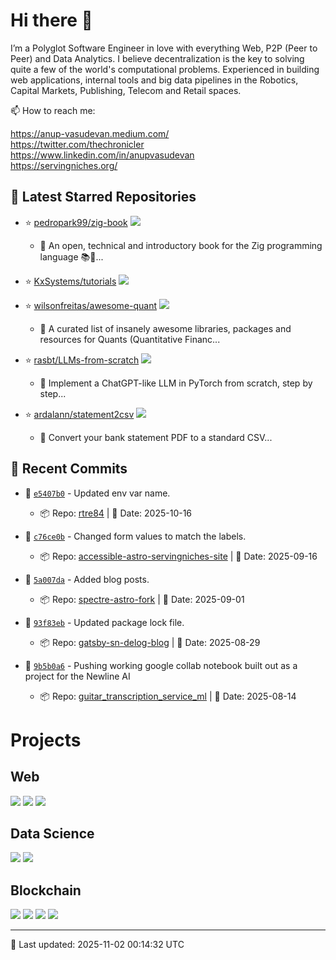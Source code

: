 # Hi there 👋

I’m a Polyglot Software Engineer in love with everything Web, P2P (Peer to Peer) and Data Analytics. I believe decentralization is the key to solving quite a few of the world's computational problems. Experienced in building web applications, internal tools and big data pipelines in the Robotics, Capital Markets, Publishing, Telecom and Retail spaces. 

<!--
**rtre84/rtre84** is a ✨ _special_ ✨ repository because its `README.md` (this file) appears on your GitHub profile.

Here are some ideas to get you started:

- 🔭 I’m currently working on ...
- 🌱 I’m currently learning ...
- 👯 I’m looking to collaborate on ...
- 🤔 I’m looking for help with ...
- 💬 Ask me about ...
-->

📫 How to reach me:  
  
https://anup-vasudevan.medium.com/  
https://twitter.com/thechronicler  
https://www.linkedin.com/in/anupvasudevan  
https://servingniches.org/  

## 🌟 Latest Starred Repositories

<!-- STARS:START -->
- ⭐ [pedropark99/zig-book](https://github.com/pedropark99/zig-book) ![](https://img.shields.io/badge/Zig--#ec915c?style=flat-square)
  - 📝 An open, technical and introductory book for the Zig programming language 📚📖...

- ⭐ [KxSystems/tutorials](https://github.com/KxSystems/tutorials) ![](https://img.shields.io/badge/Jupyter%20Notebook--#DA5B0B?style=flat-square)

- ⭐ [wilsonfreitas/awesome-quant](https://github.com/wilsonfreitas/awesome-quant) ![](https://img.shields.io/badge/Jupyter%20Notebook--#DA5B0B?style=flat-square)
  - 📝 A curated list of insanely awesome libraries, packages and resources for Quants (Quantitative Financ...

- ⭐ [rasbt/LLMs-from-scratch](https://github.com/rasbt/LLMs-from-scratch) ![](https://img.shields.io/badge/Jupyter%20Notebook--#DA5B0B?style=flat-square)
  - 📝 Implement a ChatGPT-like LLM in PyTorch from scratch, step by step...

- ⭐ [ardalann/statement2csv](https://github.com/ardalann/statement2csv) ![](https://img.shields.io/badge/JavaScript--#f1e05a?style=flat-square)
  - 📝 Convert your bank statement PDF to a standard CSV...
<!-- STARS:END -->

## 📝 Recent Commits

<!-- COMMITS:START -->
- 💾 [`e5407b0`](https://github.com/rtre84/rtre84/commit/e5407b0f306beff709ba35f190219d4f3e5edcbd) - Updated env var name.
  - 📦 Repo: [rtre84](https://github.com/rtre84/rtre84) | 📅 Date: 2025-10-16

- 💾 [`c76ce0b`](https://github.com/rtre84/accessible-astro-servingniches-site/commit/c76ce0b8201f8ec1605c6b1e64c97b43f1163038) - Changed form values to match the labels.
  - 📦 Repo: [accessible-astro-servingniches-site](https://github.com/rtre84/accessible-astro-servingniches-site) | 📅 Date: 2025-09-16

- 💾 [`5a007da`](https://github.com/rtre84/spectre-astro-fork/commit/5a007da78366a16b02db4ccd670f68f25dff3c25) - Added blog posts.
  - 📦 Repo: [spectre-astro-fork](https://github.com/rtre84/spectre-astro-fork) | 📅 Date: 2025-09-01

- 💾 [`93f83eb`](https://github.com/rtre84/gatsby-sn-delog-blog/commit/93f83eb9e99b53fdaefd642dd2cc2eb06f2e3dd8) - Updated package lock file.
  - 📦 Repo: [gatsby-sn-delog-blog](https://github.com/rtre84/gatsby-sn-delog-blog) | 📅 Date: 2025-08-29

- 💾 [`9b5b0a6`](https://github.com/rtre84/guitar_transcription_service_ml/commit/9b5b0a6593a4381e177ab290da78d6a535686808) - Pushing working google collab notebook built out as a project for the Newline AI
  - 📦 Repo: [guitar_transcription_service_ml](https://github.com/rtre84/guitar_transcription_service_ml) | 📅 Date: 2025-08-14
<!-- COMMITS:END -->

# Projects

## Web
[![](https://github-readme-stats.vercel.app/api/pin/?username=servingniches&repo=gatsby-servingniches&hide_border=true&theme=dark)](https://github.com/servingniches/gatsby-servingniches)
[![](https://github-readme-stats.vercel.app/api/pin/?username=rtre84&repo=store.gatsbyjs.org&hide_border=true&theme=dark)](https://github.com/rtre84/store.gatsbyjs.org)
[![](https://github-readme-stats.vercel.app/api/pin/?username=rtre84&repo=netlify-stackbit-multi-site-example&hide_border=true&theme=dark)](https://github.com/rtre84/netlify-stackbit-multi-site-example)

## Data Science
[![](https://github-readme-stats.vercel.app/api/pin/?username=rtre84&repo=Spark-Twitter-Sentiment&hide_border=true&theme=dark)](https://github.com/rtre84/Spark-Twitter-Sentiment)
[![](https://github-readme-stats.vercel.app/api/pin/?username=rtre84&repo=guitar_transcription_service_ml&hide_border=true&theme=dark)](https://github.com/rtre84/guitar_transcription_service_ml)

## Blockchain
[![](https://github-readme-stats.vercel.app/api/pin/?username=rtre84&repo=reef-lambda-payments&hide_border=true&theme=dark)](https://github.com/rtre84/reef-lambda-payments)
[![](https://github-readme-stats.vercel.app/api/pin/?username=cbonoz&repo=vocalcoin&hide_border=true&theme=dark)](https://github.com/cbonoz/vocalcoin)
[![](https://github-readme-stats.vercel.app/api/pin/?username=rtre84&repo=crypto-soccer&hide_border=true&theme=dark)](https://github.com/rtre84/crypto-soccer)
[![](https://github-readme-stats.vercel.app/api/pin/?username=rtre84&repo=angular4-truffle-crypto-dapp&hide_border=true&theme=dark)](https://github.com/rtre84/angular4-truffle-crypto-dapp)

---

<!-- UPDATED:START -->
🔄 Last updated: 2025-11-02 00:14:32 UTC
<!-- UPDATED:END -->
